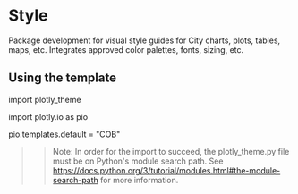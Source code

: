 # Style
Package development for visual style guides for City charts, plots, tables, maps, etc. Integrates approved color palettes, fonts, sizing, etc.

## Using the template
import plotly_theme

import plotly.io as pio

pio.templates.default = "COB"

>> Note: In order for the import to succeed, the plotly_theme.py file must be on Python's module search path. See https://docs.python.org/3/tutorial/modules.html#the-module-search-path for more information.
